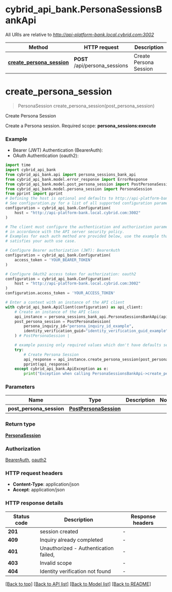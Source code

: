 # cybrid_api_bank.PersonaSessionsBankApi

All URIs are relative to *http://api-platform-bank.local.cybrid.com:3002*

Method | HTTP request | Description
------------- | ------------- | -------------
[**create_persona_session**](PersonaSessionsBankApi.md#create_persona_session) | **POST** /api/persona_sessions | Create Persona Session


# **create_persona_session**
> PersonaSession create_persona_session(post_persona_session)

Create Persona Session

Create a Persona session.  Required scope: **persona_sessions:execute**

### Example

* Bearer (JWT) Authentication (BearerAuth):
* OAuth Authentication (oauth2):

```python
import time
import cybrid_api_bank
from cybrid_api_bank.api import persona_sessions_bank_api
from cybrid_api_bank.model.error_response import ErrorResponse
from cybrid_api_bank.model.post_persona_session import PostPersonaSession
from cybrid_api_bank.model.persona_session import PersonaSession
from pprint import pprint
# Defining the host is optional and defaults to http://api-platform-bank.local.cybrid.com:3002
# See configuration.py for a list of all supported configuration parameters.
configuration = cybrid_api_bank.Configuration(
    host = "http://api-platform-bank.local.cybrid.com:3002"
)

# The client must configure the authentication and authorization parameters
# in accordance with the API server security policy.
# Examples for each auth method are provided below, use the example that
# satisfies your auth use case.

# Configure Bearer authorization (JWT): BearerAuth
configuration = cybrid_api_bank.Configuration(
    access_token = 'YOUR_BEARER_TOKEN'
)

# Configure OAuth2 access token for authorization: oauth2
configuration = cybrid_api_bank.Configuration(
    host = "http://api-platform-bank.local.cybrid.com:3002"
)
configuration.access_token = 'YOUR_ACCESS_TOKEN'

# Enter a context with an instance of the API client
with cybrid_api_bank.ApiClient(configuration) as api_client:
    # Create an instance of the API class
    api_instance = persona_sessions_bank_api.PersonaSessionsBankApi(api_client)
    post_persona_session = PostPersonaSession(
        persona_inquiry_id="persona_inquiry_id_example",
        identity_verification_guid="identity_verification_guid_example",
    ) # PostPersonaSession | 

    # example passing only required values which don't have defaults set
    try:
        # Create Persona Session
        api_response = api_instance.create_persona_session(post_persona_session)
        pprint(api_response)
    except cybrid_api_bank.ApiException as e:
        print("Exception when calling PersonaSessionsBankApi->create_persona_session: %s\n" % e)
```


### Parameters

Name | Type | Description  | Notes
------------- | ------------- | ------------- | -------------
 **post_persona_session** | [**PostPersonaSession**](PostPersonaSession.md)|  |

### Return type

[**PersonaSession**](PersonaSession.md)

### Authorization

[BearerAuth](../README.md#BearerAuth), [oauth2](../README.md#oauth2)

### HTTP request headers

 - **Content-Type**: application/json
 - **Accept**: application/json


### HTTP response details

| Status code | Description | Response headers |
|-------------|-------------|------------------|
**201** | session created |  -  |
**409** | Inquiry already completed |  -  |
**401** | Unauthorized - Authentication failed,  |  -  |
**403** | Invalid scope |  -  |
**404** | Identity verification not found |  -  |

[[Back to top]](#) [[Back to API list]](../README.md#documentation-for-api-endpoints) [[Back to Model list]](../README.md#documentation-for-models) [[Back to README]](../README.md)

